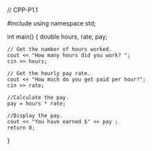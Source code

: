 // CPP-P1.1

#include <iostream>
using namespace std;

int main()
{
    double hours, rate, pay;

    // Get the number of hours worked.
    cout << "How many hours did you work? ";
    cin >> hours;

    // Get the hourly pay rate.
    cout << "How much do you get paid per hour?";
    cin >> rate;

    //Calculate the pay.
    pay = hours * rate;

    //Display the pay.
    cout << "You have earned $" << pay ;
    return 0;
}
